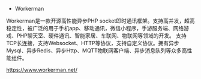 

* Workerman

Workerman是一款开源高性能异步PHP socket即时通讯框架。支持高并发，超高稳定性，被广泛的用于手机app、移动通讯，微信小程序，手游服务端、网络游戏、PHP聊天室、硬件通讯、智能家居、车联网、物联网等领域的开发。 支持TCP长连接，支持Websocket、HTTP等协议，支持自定义协议。拥有异步Mysql、异步Redis、异步Http、MQTT物联网客户端、异步消息队列等众多高性能组件。

https://www.workerman.net/
